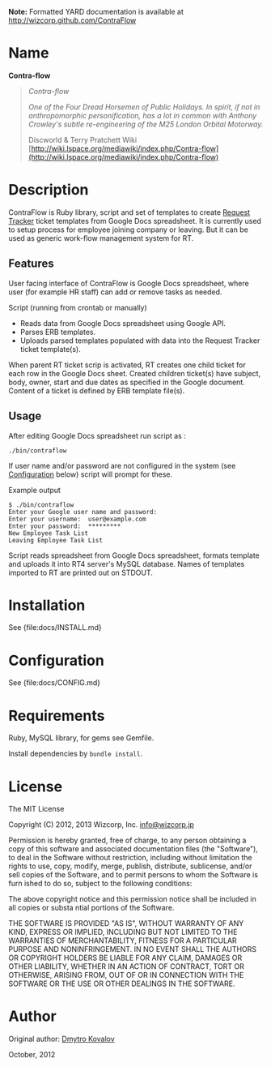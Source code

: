 
**Note:** Formatted YARD documentation is available at http://wizcorp.github.com/ContraFlow

Name
======================

**Contra-flow**

> *Contra-flow*
>
> _One of the Four Dread Horsemen of Public Holidays. In spirit, if not in anthropomorphic personification, has a lot in common with Anthony Crowley's subtle re-engineering of the M25 London Orbital Motorway._
> 
> Discworld & Terry Pratchett Wiki [http://wiki.lspace.org/mediawiki/index.php/Contra-flow](http://wiki.lspace.org/mediawiki/index.php/Contra-flow)


Description
======================

ContraFlow is Ruby library, script and set of templates to create [Request Tracker](http://www.bestpractical.com/rt/) ticket templates from Google Docs spreadsheet. It is currently used to setup process for employee joining company or leaving. But it can be used as generic work-flow management system for RT.

Features
-----------

User facing interface of ContraFlow is Google Docs spreadsheet, where user (for example HR staff) can add or remove tasks as needed. 

Script (running from crontab or manually)

- Reads data from Google Docs spreadsheet using Google API.
- Parses ERB templates.
- Uploads parsed templates populated with data into the Request Tracker ticket template(s).

When parent RT ticket scrip is activated, RT creates one child ticket for each row in the Google Docs sheet. Created children ticket(s) have subject, body, owner, start and due dates as specified in the Google document. Content of a ticket is defined by ERB template file(s).

Usage
-----------

After editing Google Docs spreadsheet run script as :

    ./bin/contraflow
    
If user name and/or password are not configured in the system (see [Configuration](#Configuration) below) script will prompt for these.

Example output

````shell
$ ./bin/contraflow
Enter your Google user name and password:
Enter your username:  user@example.com
Enter your password:  *********
New Employee Task List
Leaving Employee Task List
````    

Script reads spreadsheet from Google Docs spreadsheet, formats template and uploads it into RT4 server's MySQL database. Names of templates imported to RT are printed out on STDOUT.

Installation 
======================

See {file:docs/INSTALL.md}

Configuration
======================

See {file:docs/CONFIG.md}

Requirements
======================

Ruby, MySQL library, for gems see Gemfile.

Install dependencies by `bundle install`.

License
===========

The MIT License

Copyright (C) 2012, 2013 Wizcorp, Inc. <info@wizcorp.jp>

Permission is hereby granted, free of charge, to any person obtaining a copy of this software and associated documentation files (the "Software"), to deal in the Software without restriction, including without limitation the rights to use, copy, modify, merge, publish, distribute, sublicense, and/or sell copies of the Software, and to permit persons to whom the Software is furn    ished to do so, subject to the following conditions:

The above copyright notice and this permission notice shall be included in all copies or substa    ntial portions of the Software.

THE SOFTWARE IS PROVIDED "AS IS", WITHOUT WARRANTY OF ANY KIND, EXPRESS OR IMPLIED, INCLUDING BUT NOT LIMITED TO THE WARRANTIES OF MERCHANTABILITY, FITNESS FOR A PARTICULAR PURPOSE AND NONINFRINGEMENT. IN NO EVENT SHALL THE AUTHORS OR COPYRIGHT HOLDERS BE LIABLE FOR ANY CLAIM, DAMAGES OR OTHER LIABILITY, WHETHER IN AN ACTION OF CONTRACT, TORT OR OTHERWISE, ARISING FROM, OUT OF OR IN CONNECTION WITH THE SOFTWARE OR THE USE OR OTHER DEALINGS IN THE SOFTWARE.

Author
======================

Original author: [Dmytro Kovalov](http://github.com/dmytro)

October, 2012



